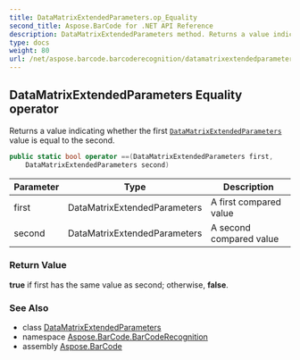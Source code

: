 ```yaml
---
title: DataMatrixExtendedParameters.op_Equality
second_title: Aspose.BarCode for .NET API Reference
description: DataMatrixExtendedParameters method. Returns a value indicating whether the first DataMatrixExtendedParameters value is equal to the second
type: docs
weight: 80
url: /net/aspose.barcode.barcoderecognition/datamatrixextendedparameters/op_equality/
---
```

## DataMatrixExtendedParameters Equality operator

Returns a value indicating whether the first [`DataMatrixExtendedParameters`](../) value is equal to the second.

```csharp
public static bool operator ==(DataMatrixExtendedParameters first, 
    DataMatrixExtendedParameters second)
```

| Parameter | Type | Description |
| --- | --- | --- |
| first | DataMatrixExtendedParameters | A first compared value |
| second | DataMatrixExtendedParameters | A second compared value |

### Return Value

**true** if first has the same value as second; otherwise, **false**.

### See Also

* class [DataMatrixExtendedParameters](../)
* namespace [Aspose.BarCode.BarCodeRecognition](../../../aspose.barcode.barcoderecognition/)
* assembly [Aspose.BarCode](../../../)


